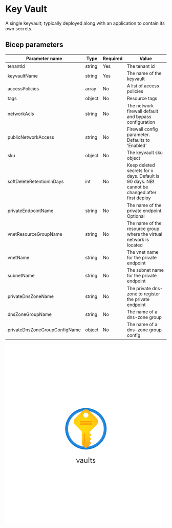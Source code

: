 # Key Vault

A single keyvault; typically deployed along with an application to contain its own
secrets.

## Bicep parameters

| Parameter name                | Type   | Required | Value                                                                                         |
|-----------------------        |--------|----------|-----------------------------------------------------------------------------------------------|
| tenantId                      | string | Yes      | The tenant id                                                                                 |
| keyvaultName                  | string | Yes      | The name of the keyvault                                                                      |
| accessPolicies                | array  | No       | A list of access policies                                                                     |
| tags                          | object | No       | Resource tags                                                                                 |
| networkAcls                   | string | No       | The network firewall default and bypass configuration                                         |
| publicNetworkAccess           | string | No       | Firewall config parameter. Defaults to 'Enabled'                                              |
| sku                           | object | No       | The keyvault sku object                                                                       |
| softDeleteRetentionInDays     | int    | No       | Keep deleted secrets for x days. Default is 90 days. NB! cannot be changed after first deploy |
| privateEndpointName           | string | No       | The name of the private endpoint. Optional                                                    |
| vnetResourceGroupName         | string | No       | The name of the resource group where the virtual network is located                           |
| vnetName                      | string | No       | The vnet name for the private endpoint                                                        |
| subnetName                    | string | No       | The subnet name for the private endpoint                                                      |
| privateDnsZoneName            | string | No       | The private dns-zone to register the private endpoint                                         |
| dnsZoneGroupName              | string | No       | The name of a dns-zone group                                                                  |
| privateDnsZoneGroupConfigName | object | No       | The name of a dns-zone group config                                                           |

![Resource view](overview.png)
